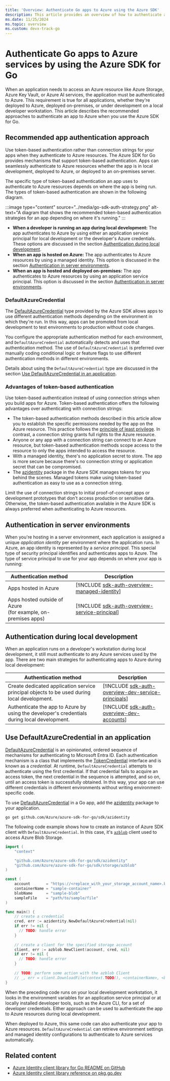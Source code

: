 ```yaml
---
title: 'Overview: Authenticate Go apps to Azure using the Azure SDK'
description: This article provides an overview of how to authenticate applications to Azure services when you use the Azure SDK for Go in both server environments and in local development.
ms.date: 11/25/2024
ms.topic: overview
ms.custom: devx-track-go
---
```


# Authenticate Go apps to Azure services by using the Azure SDK for Go

When an application needs to access an Azure resource like Azure Storage, Azure Key Vault, or Azure AI services, the application must be authenticated to Azure. This requirement is true for all applications, whether they're deployed to Azure, deployed on-premises, or under development on a local developer workstation. This article describes the recommended approaches to authenticate an app to Azure when you use the Azure SDK for Go.

## Recommended app authentication approach

Use token-based authentication rather than connection strings for your apps when they authenticate to Azure resources. The Azure SDK for Go provides mechanisms that support token-based authentication. Apps can seamlessly authenticate to Azure resources whether the app is in local development, deployed to Azure, or deployed to an on-premises server.

The specific type of token-based authentication an app uses to authenticate to Azure resources depends on where the app is being run. The types of token-based authentication are shown in the following diagram.

:::image type="content" source="../media/go-sdk-auth-strategy.png" alt-text="A diagram that shows the recommended token-based authentication strategies for an app depending on where it's running." :::

- **When a developer is running an app during local development:** The app authenticates to Azure by using either an application service principal for local development or the developer's Azure credentials. These options are discussed in the section [Authentication during local development](#authentication-during-local-development).
- **When an app is hosted on Azure:** The app authenticates to Azure resources by using a managed identity. This option is discussed in the section [Authentication in server environments](#authentication-in-server-environments).
- **When an app is hosted and deployed on-premises:** The app authenticates to Azure resources by using an application service principal. This option is discussed in the section [Authentication in server environments](#authentication-in-server-environments).

### DefaultAzureCredential

The [DefaultAzureCredential](#use-defaultazurecredential-in-an-application) type provided by the Azure SDK allows apps to use different authentication methods depending on the environment in which they're run. In this way, apps can be promoted from local development to test environments to production without code changes.

You configure the appropriate authentication method for each environment, and `DefaultAzureCredential` automatically detects and uses that authentication method. The use of `DefaultAzureCredential` is preferred over manually coding conditional logic or feature flags to use different authentication methods in different environments.

Details about using the `DefaultAzureCredential` type are discussed in the section [Use DefaultAzureCredential in an application](#use-defaultazurecredential-in-an-application).

### Advantages of token-based authentication

Use token-based authentication instead of using connection strings when you build apps for Azure. Token-based authentication offers the following advantages over authenticating with connection strings:

- The token-based authentication methods described in this article allow you to establish the specific permissions needed by the app on the Azure resource. This practice follows the [principle of least privilege](https://en.wikipedia.org/wiki/Principle_of_least_privilege). In contrast, a connection string grants full rights to the Azure resource.
- Anyone or any app with a connection string can connect to an Azure resource, but token-based authentication methods scope access to the resource to only the apps intended to access the resource.
- With a managed identity, there's no application secret to store. The app is more secure because there's no connection string or application secret that can be compromised.
- The [azidentity](https://pkg.go.dev/github.com/Azure/azure-sdk-for-go/sdk/azidentity) package in the Azure SDK manages tokens for you behind the scenes. Managed tokens make using token-based authentication as easy to use as a connection string.

Limit the use of connection strings to initial proof-of-concept apps or development prototypes that don't access production or sensitive data. Otherwise, the token-based authentication available in the Azure SDK is always preferred when authenticating to Azure resources.

## Authentication in server environments

When you're hosting in a server environment, each application is assigned a unique *application identity* per environment where the application runs. In Azure, an app identity is represented by a *service principal*. This special type of security principal identifies and authenticates apps to Azure. The type of service principal to use for your app depends on where your app is running:

| Authentication method | Description |
|-----------------------|-------------|
| Apps hosted in Azure  | [!INCLUDE [sdk-auth-overview-managed-identity](../includes/sdk-auth-overview-managed-identity.md)]            |
| Apps hosted outside of Azure<br>(for example, on-premises apps) | [!INCLUDE [sdk-auth-overview-service-principal](../includes/sdk-auth-overview-service-principal.md)] |

## Authentication during local development

When an application runs on a developer's workstation during local development, it still must authenticate to any Azure services used by the app. There are two main strategies for authenticating apps to Azure during local development:

| Authentication method | Description |
|-----------------------|-------------|
| Create dedicated application service principal objects to be used during local development. | [!INCLUDE [sdk-auth-overview-dev-service-principals](../includes/sdk-auth-overview-dev-service-principals.md)] |
| Authenticate the app to Azure by using the developer's credentials during local development. | [!INCLUDE [sdk-auth-overview-dev-accounts](../includes/sdk-auth-overview-dev-accounts.md)] |

## Use DefaultAzureCredential in an application

[DefaultAzureCredential](./credential-chains.md#defaultazurecredential-overview) is an opinionated, ordered sequence of mechanisms for authenticating to Microsoft Entra ID. Each authentication mechanism is a class that implements the [TokenCredential](https://pkg.go.dev/github.com/Azure/azure-sdk-for-go/sdk/azcore#TokenCredential) interface and is known as a *credential*. At runtime, `DefaultAzureCredential` attempts to authenticate using the first credential. If that credential fails to acquire an access token, the next credential in the sequence is attempted, and so on, until an access token is successfully obtained. In this way, your app can use different credentials in different environments without writing environment-specific code.

To use [DefaultAzureCredential](https://pkg.go.dev/github.com/Azure/azure-sdk-for-go/sdk/azidentity#DefaultAzureCredential) in a Go app, add the [azidentity](https://pkg.go.dev/github.com/Azure/azure-sdk-for-go/sdk/azidentity) package to your application.

```terminal
go get github.com/Azure/azure-sdk-for-go/sdk/azidentity
```

The following code example shows how to create an instance of Azure SDK client with `DefaultAzureCredential`. In this case, it's [`azblob`](https://pkg.go.dev/github.com/Azure/azure-sdk-for-go/sdk/storage/azblob) client used to access Azure Blob Storage.

```go
import (
	"context"

	"github.com/Azure/azure-sdk-for-go/sdk/azidentity"
	"github.com/Azure/azure-sdk-for-go/sdk/storage/azblob"
)

const (
	account       = "https://<replace_with_your_storage_account_name>.blob.core.windows.net/"
	containerName = "sample-container"
	blobName      = "sample-blob"
	sampleFile    = "path/to/sample/file"
)

func main() {
    // create a credential
    cred, err := azidentity.NewDefaultAzureCredential(nil)
    if err != nil {
      // TODO: handle error
    }
    
    // create a client for the specified storage account
    client, err := azblob.NewClient(account, cred, nil)
    if err != nil {
      // TODO: handle error
    }
    
    // TODO: perform some action with the azblob Client
    // _, err = client.DownloadFile(context.TODO(), <containerName>, <blobName>, <target_file>, <DownloadFileOptions>)
}
```

When the preceding code runs on your local development workstation, it looks in the environment variables for an application service principal or at locally installed developer tools, such as the Azure CLI, for a set of developer credentials. Either approach can be used to authenticate the app to Azure resources during local development.

When deployed to Azure, this same code can also authenticate your app to Azure resources. `DefaultAzureCredential` can retrieve environment settings and managed identity configurations to authenticate to Azure services automatically.

## Related content

- [Azure Identity client library for Go README on GitHub](https://github.com/Azure/azure-sdk-for-go/blob/main/sdk/azidentity/README.md)
- [Azure Identity client library reference on pkg.go.dev](https://pkg.go.dev/github.com/Azure/azure-sdk-for-go/sdk/azidentity)
